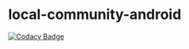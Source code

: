 # local-community-android
[![Codacy Badge](https://api.codacy.com/project/badge/Grade/1b895d17bf9c4c759c551aa0ad0df279)](https://app.codacy.com/gh/implude/local-community-android?utm_source=github.com&utm_medium=referral&utm_content=implude/local-community-android&utm_campaign=Badge_Grade_Settings)